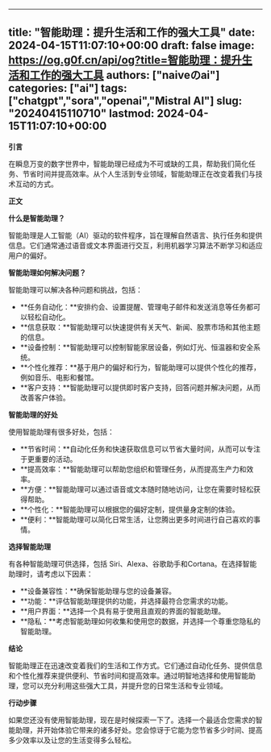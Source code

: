 
---
title: "智能助理：提升生活和工作的强大工具"
date: 2024-04-15T11:07:10+00:00
draft: false
image: https://og.g0f.cn/api/og?title=智能助理：提升生活和工作的强大工具
authors: ["naiveのai"]
categories: ["ai"]
tags: ["chatgpt","sora","openai","Mistral AI"]
slug: "20240415110710"
lastmod: 2024-04-15T11:07:10+00:00
---
**引言**

在瞬息万变的数字世界中，智能助理已经成为不可或缺的工具，帮助我们简化任务、节省时间并提高效率。从个人生活到专业领域，智能助理正在改变着我们与技术互动的方式。

**正文**

**什么是智能助理？**

智能助理是人工智能（AI）驱动的软件程序，旨在理解自然语言、执行任务和提供信息。它们通常通过语音或文本界面进行交互，利用机器学习算法不断学习和适应用户的偏好。

**智能助理如何解决问题？**

智能助理可以解决各种问题和挑战，包括：

* **任务自动化：**安排约会、设置提醒、管理电子邮件和发送消息等任务都可以轻松自动化。
* **信息获取：**智能助理可以快速提供有关天气、新闻、股票市场和其他主题的信息。
* **设备控制：**智能助理可以控制智能家居设备，例如灯光、恒温器和安全系统。
* **个性化推荐：**基于用户的偏好和行为，智能助理可以提供个性化的推荐，例如音乐、电影和餐馆。
* **客户支持：**智能助理可以提供即时客户支持，回答问题并解决问题，从而改善客户体验。

**智能助理的好处**

使用智能助理有很多好处，包括：

* **节省时间：**自动化任务和快速获取信息可以节省大量时间，从而可以专注于更重要的活动。
* **提高效率：**智能助理可以帮助您组织和管理任务，从而提高生产力和效率。
* **方便：**智能助理可以通过语音或文本随时随地访问，让您在需要时轻松获得帮助。
* **个性化：**智能助理可以根据您的偏好定制，提供量身定制的体验。
* **便利：**智能助理可以简化日常生活，让您腾出更多时间进行自己喜欢的事情。

**选择智能助理**

有各种智能助理可供选择，包括 Siri、Alexa、谷歌助手和Cortana。在选择智能助理时，请考虑以下因素：

* **设备兼容性：**确保智能助理与您的设备兼容。
* **功能：**评估智能助理提供的功能，并选择最符合您需求的功能。
* **用户界面：**选择一个具有易于使用且直观的界面的智能助理。
* **隐私：**考虑智能助理如何收集和使用您的数据，并选择一个尊重您隐私的智能助理。

**结论**

智能助理正在迅速改变着我们的生活和工作方式。它们通过自动化任务、提供信息和个性化推荐来提供便利、节省时间和提高效率。通过明智地选择和使用智能助理，您可以充分利用这些强大工具，并提升您的日常生活和专业领域。

**行动步骤**

如果您还没有使用智能助理，现在是时候探索一下了。选择一个最适合您需求的智能助理，并开始体验它带来的诸多好处。您会惊讶于它能为您节省多少时间、提高多少效率以及让您的生活变得多么轻松。